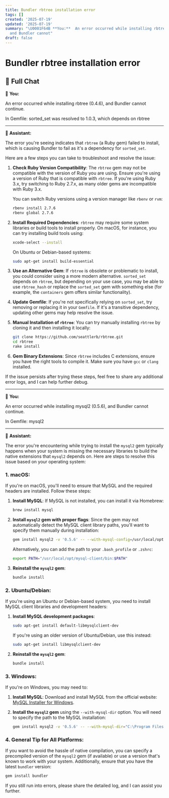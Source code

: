 ```yaml
---
title: Bundler rbtree installation error
tags: []
created: '2025-07-19'
updated: '2025-07-19'
summary: "\U0001F64B **You:**  An error occurred while installing rbtree (0.4.6),
  and Bundler cannot"
draft: false
---
```


# Bundler rbtree installation error

## 🧠 Full Chat

🙋 **You:**

An error occurred while installing rbtree (0.4.6), and Bundler cannot
continue.

In Gemfile:
  sorted_set was resolved to 1.0.3, which depends on
    rbtree

---

🤖 **Assistant:**

The error you're seeing indicates that `rbtree` (a Ruby gem) failed to install, which is causing Bundler to fail as it's a dependency for `sorted_set`.

Here are a few steps you can take to troubleshoot and resolve the issue:

1. **Check Ruby Version Compatibility**: The `rbtree` gem may not be compatible with the version of Ruby you are using. Ensure you're using a version of Ruby that is compatible with `rbtree`. If you're using Ruby 3.x, try switching to Ruby 2.7.x, as many older gems are incompatible with Ruby 3.x.

   You can switch Ruby versions using a version manager like `rbenv` or `rvm`:

   ```bash
   rbenv install 2.7.6
   rbenv global 2.7.6
   ```

2. **Install Required Dependencies**: `rbtree` may require some system libraries or build tools to install properly. On macOS, for instance, you can try installing build tools using:

   ```bash
   xcode-select --install
   ```

   On Ubuntu or Debian-based systems:

   ```bash
   sudo apt-get install build-essential
   ```

3. **Use an Alternative Gem**: If `rbtree` is obsolete or problematic to install, you could consider using a more modern alternative. `sorted_set` depends on `rbtree`, but depending on your use case, you may be able to use `rbtree_hash` or replace the `sorted_set` gem with something else (for example, the `containers` gem offers similar functionality).

4. **Update Gemfile**: If you're not specifically relying on `sorted_set`, try removing or replacing it in your `Gemfile`. If it's a transitive dependency, updating other gems may help resolve the issue.

5. **Manual Installation of `rbtree`**: You can try manually installing `rbtree` by cloning it and then installing it locally:

   ```bash
   git clone https://github.com/seattlerb/rbtree.git
   cd rbtree
   rake install
   ```

6. **Gem Binary Extensions**: Since `rbtree` includes C extensions, ensure you have the right tools to compile it. Make sure you have `gcc` or `clang` installed.

If the issue persists after trying these steps, feel free to share any additional error logs, and I can help further debug.

---

🙋 **You:**

An error occurred while installing mysql2 (0.5.6), and Bundler cannot
continue.

In Gemfile:
  mysql2

---

🤖 **Assistant:**

The error you're encountering while trying to install the `mysql2` gem typically happens when your system is missing the necessary libraries to build the native extensions that `mysql2` depends on. Here are steps to resolve this issue based on your operating system:

### 1. **macOS:**

If you're on macOS, you'll need to ensure that MySQL and the required headers are installed. Follow these steps:

1. **Install MySQL**: If MySQL is not installed, you can install it via Homebrew:

   ```bash
   brew install mysql
   ```

2. **Install `mysql2` gem with proper flags**: Since the gem may not automatically detect the MySQL client library paths, you'll want to specify them manually during installation:

   ```bash
   gem install mysql2 -v '0.5.6' -- --with-mysql-config=/usr/local/opt/mysql-client/bin/mysql_config
   ```

   Alternatively, you can add the path to your `.bash_profile` or `.zshrc`:

   ```bash
   export PATH="/usr/local/opt/mysql-client/bin:$PATH"
   ```

3. **Reinstall the `mysql2` gem**:

   ```bash
   bundle install
   ```

### 2. **Ubuntu/Debian:**

If you're using an Ubuntu or Debian-based system, you need to install MySQL client libraries and development headers:

1. **Install MySQL development packages**:

   ```bash
   sudo apt-get install default-libmysqlclient-dev
   ```

   If you're using an older version of Ubuntu/Debian, use this instead:

   ```bash
   sudo apt-get install libmysqlclient-dev
   ```

2. **Reinstall the `mysql2` gem**:

   ```bash
   bundle install
   ```

### 3. **Windows:**

If you're on Windows, you may need to:

1. **Install MySQL**: Download and install MySQL from the official website: [MySQL Installer for Windows](https://dev.mysql.com/downloads/installer/).

2. **Install the `mysql2` gem** using the `--with-mysql-dir` option. You will need to specify the path to the MySQL installation:

   ```bash
   gem install mysql2 -v '0.5.6' -- --with-mysql-dir="C:\Program Files\MySQL\MySQL Server 8.0"
   ```

### 4. **General Tip for All Platforms:**

If you want to avoid the hassle of native compilation, you can specify a precompiled version of the `mysql2` gem (if available) or use a version that's known to work with your system. Additionally, ensure that you have the latest `bundler` version:

```bash
gem install bundler
```

If you still run into errors, please share the detailed log, and I can assist you further.